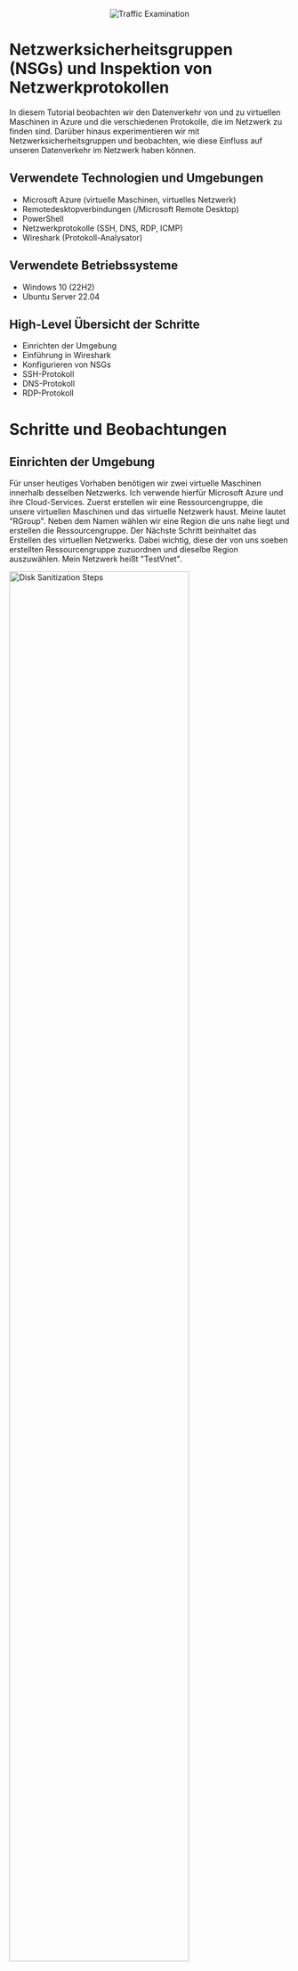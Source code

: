 <p align="center">
<img src="https://i.imgur.com/Ua7udoS.png" alt="Traffic Examination"/>
</p>

<h1>Netzwerksicherheitsgruppen (NSGs) und Inspektion von Netzwerkprotokollen</h1>
In diesem Tutorial beobachten wir den Datenverkehr von und zu virtuellen Maschinen in Azure und die verschiedenen Protokolle, die im Netzwerk zu finden sind. Darüber hinaus experimentieren wir mit Netzwerksicherheitsgruppen und beobachten, wie diese Einfluss auf unseren Datenverkehr im Netzwerk haben können.
<br />



<!-- NEW SECTION -->
<!-- NEW SECTION -->
<!-- NEW SECTION -->
<h2>Verwendete Technologien und Umgebungen</h2>

- Microsoft Azure (virtuelle Maschinen, virtuelles Netzwerk)
- Remotedesktopverbindungen (/Microsoft Remote Desktop)
- PowerShell
- Netzwerkprotokolle (SSH, DNS, RDP, ICMP)
- Wireshark (Protokoll-Analysator)



<!-- NEW SECTION -->
<!-- NEW SECTION -->
<!-- NEW SECTION -->
<h2>Verwendete Betriebssysteme</h2>

- Windows 10 (22H2)
- Ubuntu Server 22.04



<!-- NEW SECTION -->
<!-- NEW SECTION -->
<!-- NEW SECTION -->
<h2>High-Level Übersicht der Schritte</h2>

- Einrichten der Umgebung
- Einführung in Wireshark
- Konfigurieren von NSGs
- SSH-Protokoll
- DNS-Protokoll
- RDP-Protokoll



<!-- NEW SECTION -->
<!-- NEW SECTION -->
<!-- NEW SECTION -->
<h1>Schritte und Beobachtungen</h1>



<!-- NEW SECTION -->
<!-- NEW SECTION -->
<!-- NEW SECTION -->
<h2>Einrichten der Umgebung</h2>
<p>
Für unser heutiges Vorhaben benötigen wir zwei virtuelle Maschinen innerhalb desselben Netzwerks. Ich verwende hierfür Microsoft Azure und ihre Cloud-Services. Zuerst erstellen wir eine Ressourcengruppe, die unsere virtuellen Maschinen und das virtuelle Netzwerk haust. Meine lautet "RGroup". Neben dem Namen wählen wir eine Region die uns nahe liegt und erstellen die Ressourcengruppe. Der Nächste Schritt beinhaltet das Erstellen des virtuellen Netzwerks. Dabei wichtig, diese der von uns soeben erstellten Ressourcengruppe zuzuordnen und dieselbe Region auszuwählen. Mein Netzwerk heißt "TestVnet".
</p>
<p>
<img src="https://i.imgur.com/PjWBZgw.png" height="80%" width="80%" alt="Disk Sanitization Steps"/>
</p>

<p>
Nun zu den virtuellen Maschinen. Wir benötigen eine VM (=Virtuelle Maschine) mit einem Windows Betriebssystem und eine mit einem Linux Betriebssystem. Beim Erstellen gilt für beide: die Ressourcengruppe, die wir erstellt haben, auszuwählen sowie das virtuelle Netzwerk; dieselbe Region wie diese; eine Größe des Rechners von mindestens 2vcpus (=virtuelle CPUs).
</p>
<br />
<p>
Spezifisch für die Windows-Maschine gilt es das Häkchen ganz unten auf der Seite "Grundeinstellungen" zu setzen und Windows 10 Pro 22H2 für das Image auszuwählen. !Wichtig: Den Benutzernamen und das Passwort, welches Sie eingegeben haben, benötigen wir später für das Verbinden zur Maschine. Mein Admin-Konto für meine Windows-Maschine "windowsVM" lautet "TestWindows".
</p>
<p>
<img src="https://i.imgur.com/hocX2Hg.png" height="80%" width="80%" alt="Disk Sanitization Steps"/>
</p>
<p>
<img src="https://i.imgur.com/s0WJL7B.png" height="80%" width="80%" alt="Disk Sanitization Steps"/>
</p>

<p>
Spezifisch für die Linux gilt Ubuntu Server 22.04 als Image auszuwählen und den Authentifizierungstyp unter Administratorkonto auf "Kennwort" zu setzen (s. Bild). Mein Admin-Konto für meine Linux-Maschine "linuxVM" lautet "TestLinux".
</p>
<p>
<img src="https://i.imgur.com/m7Umzhh.png" height="80%" width="80%" alt="Disk Sanitization Steps"/>
</p>
<p>
<img src="https://i.imgur.com/O7erHsh.png" height="80%" width="80%" alt="Disk Sanitization Steps"/>
</p>
<br />



<!-- NEW SECTION -->
<!-- NEW SECTION -->
<!-- NEW SECTION -->
<h2>Einführung in Wireshark</h2>
<p>
Zuerst verbinden wir uns mit der virtuellen Windows-Maschine mithilfe von Remotedesktopverbindungen (oder Microsoft Remote Desktop, falls Ihr PC ein MacOS verwendet). Anschließend gehen wir ins Internet und installieren Wireshark[hier hyperlink:https://www.wireshark.org/#downloadLink], genauer den Windows x64 Installer. Öffnen Sie diesen nach erfolgreichem Download und starten Sie mit der Installation von Wireshark. Klicken Sie sich hierbei einfach durch und achten Sie bei dem Fenster "Packet Capture" darauf dass das Häkchen für "Install Npcap [Version]" gesetzt ist (s. Bild). Npcap ist ein essenzielles Netzwerk-Capture-Tool, welches Wireshark die Möglichkeit gibt, Datenpakete direkt von der Netzwerkschnittstelle aus zu erfassen. Ohne Npcap könnte Wireshark keine Netzwerkaktivitäten aufzeichnen, da es als Schnittstelle zwischen der Software und der Netzwerkkarte dient. Daher ist die Installation von Npcap entscheidend, um mit Wireshark effektiv Netzwerkverkehr analysieren zu können. ggggggggggggggggggggggggggggggggggggggggggggggggggggggggggggggggggg
</p>
<p>
<img src="https://i.imgur.com/Y7XZwIT.png" height="80%" width="80%" alt="Disk Sanitization Steps"/>
</p>
<p>
<img src="https://i.imgur.com/bhSxeRF.png" height="80%" width="80%" alt="Disk Sanitization Steps"/>
</p>
<br />

<p>
Nach der Installation öffnen wir Wireshark und starten eine Packet-Capture, anders ausgedrückt fangen wir an, Datenpakete, die an und von unserer virtuellen Windows Maschine gesendet werden, abzufangen. Aber was ist Wireshark überhaupt? Wireshark ist ein Open-Source-Analysetool, das Netzwerkverkehr in Echtzeit erfasst und detailliert darstellt, um Netzwerke zu überwachen und Probleme zu diagnostizieren. Es ermöglicht Benutzern, Datenpakete zu untersuchen und Protokolle wie SSH, DHCP oder DNS zu analysieren. Folge zum Starten einer Packet-Capture dem kommenden Bild.
</p>
<p>
<img src="https://i.imgur.com/rnUZQEP.png" height="80%" width="80%" alt="Disk Sanitization Steps"/>
</p>

<p>
Jetzt sehen wir all die Pakete, die Wireshark abfängt und gibt uns Informationen über diese. Wie den Ursprung und das Ziel des Datenpakets oder auch Informationen über die verschiedenen Protokolle und Ports, bis hin zum physischen Medium, welches das Datenpaket auf seiner Reise durchläuft. Jegliche Kommunikation zwischen zwei Geräten über ein Netzwerk, sei es innerhalb des lokalen Netzwerks oder des Internets, lässt sich mithilfe des OSI-Modells erklären. Das OSI-Modell ist ein konzeptionelles Referenzmodell, das die Kommunikation in Netzwerken in sieben Schichten unterteilt, um die Übertragung von Daten systematisch zu beschreiben und zu standardisieren. Auch die links unten stehenden Informationen orientieren sich an diesem Modell, jedoch würde eine detaillierte Erläuterung dieses Modells den Rahmen der Anleitung sprengen. Wir konzentrieren uns in dieser Anleitung lediglich auf die Eckdaten, wie Quelle des Datenpakets, das Ziel, etc.
</p>
<p>
<img src="https://i.imgur.com/eTFQfWX.png" height="80%" width="80%" alt="Disk Sanitization Steps"/>
</p>



<!-- NEW SECTION -->
<!-- NEW SECTION -->
<!-- NEW SECTION -->
<h2>Konfigurieren von NSGs</h2>
<p>
Bevor wir an den Netzwerksicherheitsgruppen der virtuellen Maschinen schrauben müssen wir innerhalb unserer Windows-Maschine "Windows PowerShell" öffnen. Und das als Administrator. PowerShell ist eine Befehlszeile und Skriptumgebung von Microsoft, die zur Verwaltung von Systemen und Netzwerken dient. Es wird verwendet, um Befehle auszuführen und Prozesse zu automatisieren. Einfach gesagt, PowerShell funktioniert, indem es Benutzerbefehle annimmt und diese direkt auf einem System ausführt.
</p>
<p>
<img src="https://i.imgur.com/1zmIHeW.png" height="80%" width="80%" alt="Disk Sanitization Steps"/>
</p>

<p>
Als Nächstes wollen wir von unserer Windows-Maschine aus unsere Linux(/Ubuntu)-Maschine anpingen. Bei dem anpingen wird das ICMP-Protokoll verwendet. Was ist ICMP und was genau bedeutet "anpingen"? Ping ist ein Netzwerk-Tool, das mithilfe des Protokolls ICMP (Internet Control Message Protocol) überprüft, ob ein bestimmtes Ziel im Netzwerk erreichbar ist. Darüber hinaus misst es sogar die Antwortzeit. ICMP ist ein Netzwerkprotokoll, das für den Austausch von Fehler- und Statusmeldungen zwischen Geräten im Netzwerk verwendet wird, wie z. B. zur Meldung, ob ein Paket sein Ziel erreicht hat oder nicht. Aber bei dem ganzen Spam in Wireshark ist es unwahrscheinlich, dass wir die Pakete mit unseren Augen erwischen. Also filtern wir erst den Datenverkehr in Wireshark. Da wir auf ping filtern wollen geben wir in die Zeile "icmp" ein und drücken Enter (s.Bild). 
</p>
<p>
<img src="https://i.imgur.com/FGoj14r.png" height="80%" width="80%" alt="Disk Sanitization Steps"/>
</p>

<p>
Schon viel übersichtlicher! Jetzt pingen wir die Linux-Maschine an mittels PowerShell. Gebe dazu "ping [private-IPv4-Adresse]" in PowerShell ein. Die private-IPv4-Adresse deiner Linux-Maschine findest du, wenn du in Microsoft Azure zu den virtuellen Maschinen navigierst und dann die Linux-Maschine anklickst (s. Bild). In meinem Fall habe ich die Maschine "LinuxVM" benannt und die IP-Adresse lautet 10.0.0.5.
</p>
<p>
<img src="https://i.imgur.com/cwCyYOR.png" height="80%" width="80%" alt="Disk Sanitization Steps"/>
</p>
<p>
<img src="https://i.imgur.com/sh2988e.png" height="80%" width="80%" alt="Disk Sanitization Steps"/>
</p>
<br />

<p>
Zurück in Wireshark sehen wir jetzt den Datenverkehr, den wir mit unserem ping ausgelöst haben. Und wir sehen auch, dass es ein Erfolg war da wir einen Wechsel an Anfrage und Antwort sehen.
</p>
<p>
<img src="https://i.imgur.com/JVdADNz.png" height="80%" width="80%" alt="Disk Sanitization Steps"/>
</p>

<p>
Mit unserem jetzigen Grundwissen können wir anfangen die Netzwerksicherheitsgruppen zu konfigurieren. Netzwerksicherheitsgruppen (NSGs) sind virtuelle Firewallregeln in Azure, die den eingehenden und ausgehenden Datenverkehr für virtuelle Maschinen und andere Netzwerkressourcen steuern. Sie ermöglichen es, den Datenverkehr basierend auf Parametern wie IP-Adressen, Ports und Protokollen gezielt zuzulassen oder zu blockieren. Wichtig zu wissen ist, dass es sich bei NSGs um eine spezifische Funktion von Microsoft Azure ist. Das Konzept dahinter ist bei allen Cloud-Umgebungen zu finden, bloß mit verschiedenen Bezeichnungen. Zuerst initialisieren wir einen dauerhaften ping an die Linux-Maschine ausgehend von unserer Windows-Maschine. Gebe erneut "ping [IP-Adresse]" ein und hänge diesmal ein "-t" dran.
</p>
<p>
<img src="https://i.imgur.com/LLPv3cr.png" height="80%" width="80%" alt="Disk Sanitization Steps"/>
</p>

<p>
In Microsoft Azure navigieren wir erneut zu unserer Linux-Maschine, unter "Netzwerk" auf "Netzwerkeinstellungen" und rechts auf den blauen Text neben "Netzwerksicherheitsgruppe". Links unter "Eingangssicherheitsregeln" wollen wir eine neue hinzufügen, die an die Maschine gesendete ICMP-Datenpakete blockt. Hierbei setzen wir die Zahl bei dem Kästchen "Priorität" auf 290. Es kann auch eine andere Zahl sein, Hauptsache sie ist niedriger als 300. Der Name der Regel spielt keine Rolle.
</p>
<p>
<img src="https://i.imgur.com/CFb2yKl.png" height="80%" width="80%" alt="Disk Sanitization Steps"/>
</p>
<p>
<img src="https://i.imgur.com/49kEXi4.png" height="80%" width="80%" alt="Disk Sanitization Steps"/>
</p>

<p>
Beobachte jetzt in deiner Windows-Maschine den ping in PowerShell und in Wireshark die Datenpakete. Anhand beider kannst du erkennen, das die Windows-Maschine immer noch versucht die Linux-Maschine anzupingen, sie aber keine Antwort ("reply") mehr von der Linux-Maschine bekommt: Die Linux-Maschine empfängt die Datenpakete. Aber da wir ping benutzen, werden die Pakete durch das ICMP-Protokoll geschleust, welches wir mit unserer selbst definierten Sicherheitsregel geblockt haben. Somit kommt es zu keiner Antwort mehr. 
</p>
<p>
<img src="https://i.imgur.com/EAVMyuU.png" height="80%" width="80%" alt="Disk Sanitization Steps"/>
</p>

<p>
Bevor wir zum nächsten Kapitel springen, löschen wir die Sicherheitsregel wieder und stellen sicher, dass in Wireshark und PowerShell die zwei Maschinen wieder normal miteinander kommunizieren. Sprich, dass die Linux-Maschine wieder antwortet. Anschließend stoppen wir den permanenten ping (Ctrl+C) und springen zum nächsten Kapitel.
</p>
<p>
<img src="https://i.imgur.com/r6ITvro.png" height="80%" width="80%" alt="Disk Sanitization Steps"/>
</p>



<!-- NEW SECTION -->
<!-- NEW SECTION -->
<!-- NEW SECTION -->
<h2>SSH-Protokoll</h2>
<p>
Bevor wir mit SSH weitermachen, starten wir die Packet-Capture neu, heißt Wiresharks Einträge zu den Datenpaketen, die wir filtern, werden gelöscht und es fängt von 0 an neue Datenpakete abzufangen. Drücke oben links auf die grüne Haiflosse und klicke "Continue without Saving". Merken Sie sich diesen Schritt und wiederholen Sie in beim Beginn jedes neues Kapitels.
</p>
<p>
<img src="https://i.imgur.com/tFQZxNX.png" height="80%" width="80%" alt="Disk Sanitization Steps"/>
</p>
<p>
<img src="https://i.imgur.com/hcBgoPL.png" height="80%" width="80%" alt="Disk Sanitization Steps"/>
</p>

<p>
Die letzte Vorbereitung dieses Kapitels besteht darin in Wireshark auf SSH zu filtern bevor wir anfangen eine Verbindung aufzubauen. Was SSH überhaupt ist erläutere ich im Verlauf dieses Kapitels. Zum Filtern oben in die Leiste "ssh" eingeben.
</p>
<p>
<img src="https://i.imgur.com/a0uOS5U.png" height="80%" width="80%" alt="Disk Sanitization Steps"/>
</p>

<p>
Nun werden wir von unserer Windows-Maschine aus uns in die Linux-VM "SSH-en". Gebe folgendes in Powershell ein: "ssh [Benutzername]@[Private-IPv4-Addresse]". Mit Benutzername ist nicht der Name der Linux-VM gemeint, sondern der Name des Benutzerkontos, welches Sie beim Erstellen der Maschine zusammen mit einem Passwort ausgesucht haben. Es ist der Name, den Sie bei Remotedesktopverbindungen als Benutzer angegeben haben (entsprechend der Windows-VM Benutzername) um die Verbindung aufzubauen, über die wir die ganze Zeit operieren. Anschließend fragt Powershell, ob Sie sich sicher sind mit dem herstellen einer Verbindung. Sie tippen "yes" und anschließend geben Sie das Passwort des Benutzerkontos ihrer Linux-VM ein. Achtung!: Wundern Sie sich beim eingeben des Passwortes nicht, dass keine Zeichen in Powershell erscheinen. Powershell versteckt die Eingabe, aber registriert ihren Input. Wenn es gelungen ist, sehen Sie als Verzeichnis nicht mehr ihre Windows-VM sondern die Daten Ihrer Linux-VM.
</p>
<p>
<img src="https://i.imgur.com/6kAsUE7.png" height="80%" width="80%" alt="Disk Sanitization Steps"/>
</p>

<p>
Tippen sie in Powershell ein was Sie wollen und beobachten Sie dabei den Datenverkehr in Wireshark. Was Sie tippen muss nicht Sinn ergeben, sprich es müssen keine Befehle sein oder sonstiges. Wie Sie sicherlich feststellen passiert, wenn sie nichts tippen, in Wireshark ebenfalls gar nichts. Sobald Sie anfangen in die Tastatur zu hämmern erscheint ein Spam in Wireshark. Das liegt an der Natur von SSH. Das SSH-Protokoll (Secure Shell) ist ein Netzwerkprotokoll, das eine verschlüsselte Verbindung zwischen zwei Geräten herstellt, um Daten sicher zu übertragen und Fernzugriff auf Systeme zu ermöglichen. Es ist vollkommen Text-basiert und nutzt dementsprechend Powershell als Interface (Command Line Interface/CLI). Der "Spam" in Wireshark entsteht, weil bei jeder Tasteneingabe über die SSH-Verbindung Datenpakete zwischen dem Client und dem Server ausgetauscht werden, um die Eingaben sicher zu übertragen. Die Rechner unterscheiden nicht zwischen sinnvollen Befehlen oder Buchstabensalat, da sie nicht wissen was noch alles an Buchstaben kommen oder sogar entfernt werden. Dementsprechend sehen wir Datenverkehr sobald wir irgendwas eingeben. In Wireshark sehen Sie unsere Virtuellen Maschinen als jeweils Quelle und Ziel des Datenverkehrs und sehen, dass genauer das Protokoll "SSHv2" verwendet wird.
</p>
<p>
<img src="https://i.imgur.com/1XCXYWG.png" height="80%" width="80%" alt="Disk Sanitization Steps"/>
</p>

<p>
Zum Schluss trennen wir wieder die Verbindung. Gebe "exit" in Powershell ein und schon ist es erledigt! Nun befinden Sie sich wieder innerhalb Ihrer Windows-VM.
</p>
<p>
<img src="https://i.imgur.com/1BSWF4Y.png" height="80%" width="80%" alt="Disk Sanitization Steps"/>
</p>
<br />



<!-- NEW SECTION -->
<!-- NEW SECTION -->
<!-- NEW SECTION -->
<h2>DNS-Protokoll</h2>
<p>
Anfangen beim "Domain Name System"(DNS) tun wir mit einem Neustart der Packet-Capture in Wireshark und das entsprechende filtern auf DNS. Das selbe Spiel wie davor, einfach "dns" in die Zeile oben eingeben.
</p>
<p>
<img src="https://i.imgur.com/0QMgxUI.png" height="80%" width="80%" alt="Disk Sanitization Steps"/>
</p>

<p>
Das Domain Name System (DNS) ist ein Netzwerkdienst, der Domainnamen wie „example.com“ in IP-Adressen umwandelt, damit Computer (besser gesagt der Benutzer hinter dem Bildschirm) und Server (Webserver) sich verstehen und miteinander kommunizieren können. Dies wird durch ein verteiltes System von DNS-Servern ermöglicht, die Anfragen weiterleiten und die zugehörigen IP-Adressen bereitstellen. Als Sie auf "dns" gefiltert haben, haben Sie höchstwahrscheinlich gesehen, dass Wireshark bereits Datenpakete auf der DNS-Straße identifiziert hat. Um also DNS-Datenverkehr zu verursachen lassen wir uns in Powershell Namen von Webseiten, wie google.com oder netflix.com, in IP-Addressen übersetzen. Gebe "nslookup [webseite]" in Powershell ein. Als Beispiel gebe ich "nslookup google.com" ein. !Wichtig: Merke dir am besten vom letzten angezeigten Eintrag in Wireshark die Nummer links, damit du weißt ab welchem Datenpaket die nachfolgenden durch unseren Befehl ausgelöst wurden. Alternativ können wir auch einfach den Browser öffnen und anfangen zu googlen.
</p>
<p>
<img src="https://i.imgur.com/mXtqql9.png" height="80%" width="80%" alt="Disk Sanitization Steps"/>
</p>
<br />



<!-- NEW SECTION -->
<!-- NEW SECTION -->
<!-- NEW SECTION -->
<h2>RDP-Protokoll</h2>
<p>
Zu guter letzt sprechen wir über das "Remote Desktop Protocol", kurz RDP. Wie der Name verrät handelt es sich bei RDP um ein Netzwerkprotokoll, entwickelt von Microsoft, das den Fernzugriff auf einen Computer ermöglicht, als würde man direkt davor sitzen. Es überträgt Bildschirminhalte, Eingaben von Maus und Tastatur sowie andere Daten zwischen dem Client und dem entfernten Gerät. Tatsächlich, wie Sie eventuell bereits vermuten, nutzen wir dieses Protokoll schon die ganze Zeit. Nämlich die Verbindung zwischen unserem eigenen,physischen Rechner und der Windows-VM. Daher beinhaltet alles was wir in diesem Kapitel tun müssen nur das filtern nach RDP. !Achtung: Diesmal müssen wir den entsprechenden Port und nicht das Protokoll "rdp" eingeben. Das hat folgenden Grund: Wireshark muss das Protokoll erkennen, um es als "RDP" anzuzeigen. Wenn der Datenverkehr jedoch verschlüsselt ist (was bei modernen RDP-Verbindungen standardmäßig der Fall ist), kann Wireshark nicht in die Pakete hineinschauen, um sie als RDP zu identifizieren. Demnach geben wir in Wireshark "tcp.port == 3389" oben in die Zeile ein. Alle (fast alle) Protokolle wie SSH oder DNS oder auch RDP haben einen eigenen Port, eine Zahl wie 22 für SSH oder 3389 für RDP. Stellen Sie es sich wie folgt vor: Das Protokoll gibt die Handhabung über das Paket an, wenn es am Ziel angekommen ist. Dinge wie Formatierung der Daten, das Interpretieren der Daten, und vieles mehr. Der Port bezeichnet hierbei das Zimmer (Port) eines Hauses (öffentliche IP-Addresse/Ihr PC) an das das Paket zugestellt ist. Sprich an welche Anwendung und Zweck dieses Datenpaket geht. Das letzte Puzzlestück, das "tcp" ist unspezifisch zu unserem Kontext. Kurz, es bezieht sich auf die Weise, wie die Datenpakete versendet werden. Für unsere Intentionen irrelevant.
</p>
<p>
<img src="https://i.imgur.com/Kh5rgfb.png" height="80%" width="80%" alt="Disk Sanitization Steps"/>
</p>

<p>
Im Unterschied zu den anderen Protokollen, die wir uns angeguckt haben, hört es mit den Datenpaketen in Wireshark gar nicht auf. Ob wir eine Aktion ausführen, wie etwas schreiben, sei es in Powershell oder in Wireshark, oder nichts tun, Datenpakete werden immernoch versendet. Bei SSH haben wir ebenfalls Kontrolle über einen anderen Rechner genommen, aber keinen dauerhaften Austausch von Datenpaketen beobachtet. Warum ist das der Fall? Was ist der Unterschied? Der Unterschied liegt zwischen dem Interface. Bei SSH handelt es sich um eine Text-basierte Benutzeroberfläche, einer CLI (Command-Line-Interface). Bei RDP handelt es sich um eine Grafik-basierte Benutzeroberfläche, einer GUI (Graphical-User-Interface). Beides bietet die Kontrolle über ein System, beziehungsweise ermöglicht das Ausführen von Aktionen innerhalb eines Systems. Beispiele sind Powershell als eine CLI, sei es für ihren eigenen Rechner oder für ein Gerät mit dem Sie sich über SSH verbinden, und Windows als GUI. Richtig, das was Sie permanent erleben wenn Sie einen PC nutzen. Die App-Icons, die Fenster für die jeweiligen Anwendungen, etc. Dementsprechend sehen wir in Wireshark ein permanentes erscheinen von Datenpaketen, da wir bei RDP den Bildschirm mit all seinen Pixels übertragen und ein Bildschirm, fern ab vom Kontext, permanent sich selbst neu lädt. Egal ob sich was am angezeigten Bildschirm ändert oder nicht.
</p>
<br />

